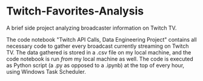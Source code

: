 # Twitch-Favorites-Analysis
A brief side project analyzing broadcaster information on Twitch TV.

The code notebook "Twitch API Calls, Data Engineering Project" contains all necessary code to gather every broadcast currently streaming on Twitch TV. The data gathered is stored in a .csv file on my local machine, and the code notebook is run <i>from</i> my local machine as well. The code is executed as Python script (a .py as opposed to a .ipynb) at the top of every hour, using Windows Task Scheduler.
